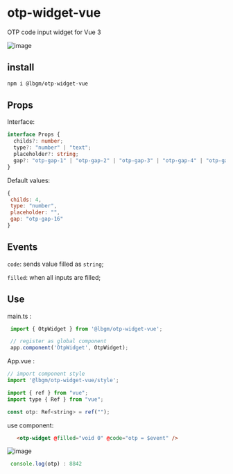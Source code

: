 # otp-widget-vue
OTP code input widget for Vue 3

![image](https://user-images.githubusercontent.com/92580505/212340376-892b9ee4-1cd3-4e38-bd2b-eed867c50221.png)

## install
```sh
npm i @lbgm/otp-widget-vue
```

## Props
  Interface:
  ```ts
  interface Props {
    childs?: number;
    type?: "number" | "text";
    placeholder?: string;
    gap?: "otp-gap-1" | "otp-gap-2" | "otp-gap-3" | "otp-gap-4" | "otp-gap-5" | "otp-gap-6" | "otp-gap-7" | "otp-gap-8" | "otp-gap-9" | "otp-gap-10" | "otp-gap-11" | "otp-gap-12" | "otp-gap-13" | "otp-gap-14" | "otp-gap-15" | "otp-gap-16" | "otp-gap-17" | "otp-gap-18" | "otp-gap-19" | "otp-gap-20" | "otp-gap-21" | "otp-gap-22" | "otp-gap-23" | "otp-gap-24" | "otp-gap-25" | "otp-gap-26" | "otp-gap-27" | "otp-gap-28" | "otp-gap-29" | "otp-gap-30" | "otp-gap-31" | "otp-gap-32" | "otp-gap-33" | "otp-gap-34" | "otp-gap-35" | "otp-gap-36" | "otp-gap-37" | "otp-gap-38" | "otp-gap-39" | "otp-gap-40" | "otp-gap-41" | "otp-gap-42" | "otp-gap-43" | "otp-gap-44" | "otp-gap-45" | "otp-gap-46" | "otp-gap-47" | "otp-gap-48";
 }
  ```

 Default values:
 ```js
 {
  childs: 4,
  type: "number",
  placeholder: "",
  gap: "otp-gap-16"
 }
 ```

 ## Events
 `code`: sends value filled as `string`;

 `filled`: when all inputs are filled;

## Use
 main.ts :
 ```js
  import { OtpWidget } from '@lbgm/otp-widget-vue';

  // register as global component
  app.component('OtpWidget', OtpWidget);
 ```
 App.vue :
 ```js
 // import component style
 import '@lbgm/otp-widget-vue/style';

 import { ref } from "vue";
 import type { Ref } from "vue";

 const otp: Ref<string> = ref("");
 ```

 use component:
 ```html
    <otp-widget @filled="void 0" @code="otp = $event" />
 ```
 
 ![image](https://user-images.githubusercontent.com/92580505/212340494-fa18c90b-cb68-4813-817d-e188343719e4.png)


 ```js
  console.log(otp) : 8842
 ```
